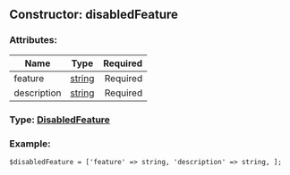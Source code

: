 ## Constructor: disabledFeature  

### Attributes:

| Name     |    Type       | Required |
|----------|:-------------:|---------:|
|feature|[string](../types/string.md) | Required|
|description|[string](../types/string.md) | Required|


### Type: [DisabledFeature](../types/DisabledFeature.md)

### Example:


```
$disabledFeature = ['feature' => string, 'description' => string, ];
```